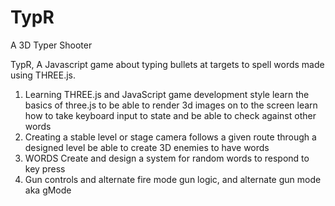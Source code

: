 # TypR
A 3D Typer Shooter

TypR, A Javascript game about typing bullets at targets to spell words made using THREE.js.

[](https://media.giphy.com/media/WpxQ5IRXdXqIMugj0N/giphy.gif)

1. Learning THREE.js and JavaScript game development style
learn the basics of three.js to be able to render 3d images on to the screen
learn how to take keyboard input to state and be able to check against other words
2. Creating a stable level or stage
camera follows a given route through a designed level
be able to create 3D enemies to have words
3. WORDS
Create and design a system for random words to respond to key press
3. Gun controls and alternate fire mode
gun logic, and alternate gun mode aka gMode

